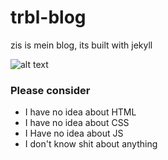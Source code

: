 # trbl-blog
zis is mein blog, its built with jekyll

![alt text](https://cdn.her.st/images/blog/8b06f79e-577e-4f02-9afa-f2458414b871.webp "still did ok")


### Please consider

- I have no idea about HTML
- I have no idea about CSS
- I Have no idea about JS
- I don't know shit about anything
